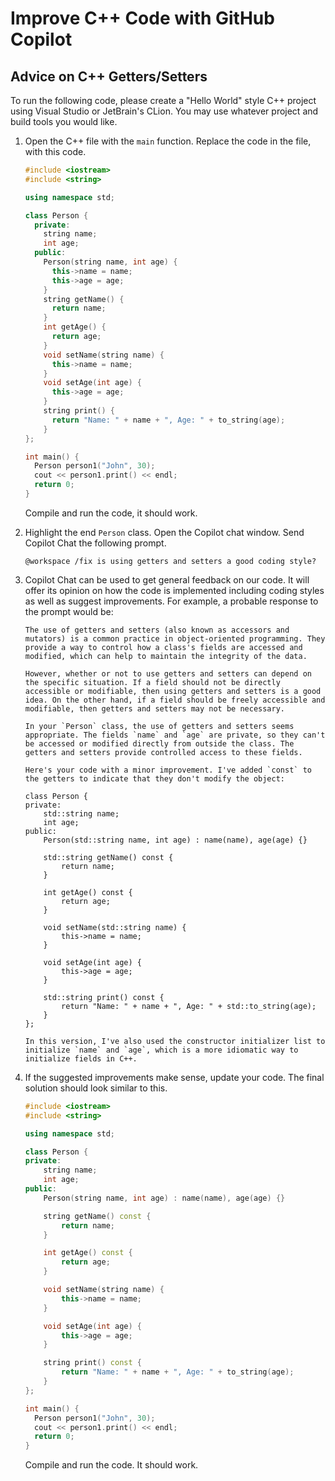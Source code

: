 # Improve C++ Code with GitHub Copilot

## Advice on C++ Getters/Setters

To run the following code, please create a "Hello World" style C++ project 
using Visual Studio or JetBrain's CLion. You may use whatever project and 
build tools you would like.

1. Open the C++ file with the `main` function. Replace the code in the file, 
   with this code.

    ```cpp
    #include <iostream>
    #include <string>

    using namespace std;

    class Person {
      private:
        string name;
        int age;
      public:
        Person(string name, int age) {
          this->name = name;
          this->age = age;
        }
        string getName() {
          return name;
        }
        int getAge() {
          return age;
        }
        void setName(string name) {
          this->name = name;
        }
        void setAge(int age) {
          this->age = age;
        }
        string print() {
          return "Name: " + name + ", Age: " + to_string(age);
        }
    };

    int main() {
      Person person1("John", 30);
      cout << person1.print() << endl;
      return 0;
    }
    ```

    Compile and run the code, it should work.

2. Highlight the end `Person` class. Open the Copilot chat window. Send Copilot Chat the following prompt.

    ```text
    @workspace /fix is using getters and setters a good coding style?
    ```

3. Copilot Chat can be used to get general feedback on our code. It will offer its opinion on how the code is implemented including coding styles as well as suggest improvements. For example, a probable response to the prompt would be:

    ```text
    The use of getters and setters (also known as accessors and mutators) is a common practice in object-oriented programming. They provide a way to control how a class's fields are accessed and modified, which can help to maintain the integrity of the data.

    However, whether or not to use getters and setters can depend on the specific situation. If a field should not be directly accessible or modifiable, then using getters and setters is a good idea. On the other hand, if a field should be freely accessible and modifiable, then getters and setters may not be necessary.

    In your `Person` class, the use of getters and setters seems appropriate. The fields `name` and `age` are private, so they can't be accessed or modified directly from outside the class. The getters and setters provide controlled access to these fields.

    Here's your code with a minor improvement. I've added `const` to the getters to indicate that they don't modify the object:

    class Person {
    private:
        std::string name;
        int age;
    public:
        Person(std::string name, int age) : name(name), age(age) {}

        std::string getName() const {
            return name;
        }

        int getAge() const {
            return age;
        }

        void setName(std::string name) {
            this->name = name;
        }

        void setAge(int age) {
            this->age = age;
        }

        std::string print() const {
            return "Name: " + name + ", Age: " + std::to_string(age);
        }
    };

    In this version, I've also used the constructor initializer list to initialize `name` and `age`, which is a more idiomatic way to initialize fields in C++.
    ```

4. If the suggested improvements make sense, update your code. The final solution should look similar to this.

    ```cpp
    #include <iostream>
    #include <string>

    using namespace std;

    class Person {
    private:
        string name;
        int age;
    public:
        Person(string name, int age) : name(name), age(age) {}

        string getName() const {
            return name;
        }

        int getAge() const {
            return age;
        }

        void setName(string name) {
            this->name = name;
        }

        void setAge(int age) {
            this->age = age;
        }

        string print() const {
            return "Name: " + name + ", Age: " + to_string(age);
        }
    };

    int main() {
      Person person1("John", 30);
      cout << person1.print() << endl;
      return 0;
    }
    ```

    Compile and run the code. It should work.
